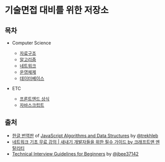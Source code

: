 # 기술면접 대비를 위한 저장소

## 목차

- Computer Science

  - [자료구조](/javascript-data-structure/README.md)
  - [알고리즘](/javascript-algorithm/README.md)
  - [네트워크](/network/README.md)
  - [운영체제](/operating-system/README.md)
  - [데이터베이스](/database/README.md)

- ETC
  - [프론트엔드 상식](/frontend-knowledge/README.md)
  - [자바스크립트](/javascript/README.md)

## 출처

- [한글 번역판](https://github.com/trekhleb/javascript-algorithms/blob/master/README.ko-KR.md) of [JavaScript Algorithms and Data Structures](https://github.com/trekhleb/javascript-algorithms) by [@trekhleb](https://trekhleb.dev/)
- [네트워크 기초 무료 강의 | 새내기 개발자들을 위한 필수 가이드 by 크래프트맨 멘탈리티](<(https://youtu.be/dsoAkoxZ13o?si=7G4CLbYs38Wi_fgE)>)
- [Technical Interview Guidelines for Beginners](https://github.com/jbee37142/Interview_Question_for_Beginner) by [@jbee37142](https://github.com/jbee37142)
